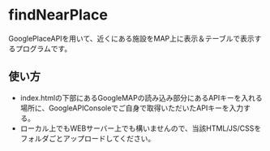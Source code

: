 # findNearPlace
GooglePlaceAPIを用いて、近くにある施設をMAP上に表示＆テーブルで表示するプログラムです。

## 使い方
* index.htmlの下部にあるGoogleMAPの読み込み部分にあるAPIキーを入れる場所に、GoogleAPIConsoleでご自身で取得いただいたAPIキーを入力する。
* ローカル上でもWEBサーバー上でも構いませんので、当該HTML/JS/CSSをフォルダごとアップロードしてください。
